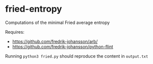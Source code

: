 # fried-entropy
Computations of the minimal Fried average entropy

Requires:

* https://github.com/fredrik-johansson/arb/
* https://github.com/fredrik-johansson/python-flint

Running `python3 fried.py` should reproduce the content in `output.txt`

